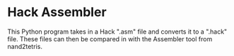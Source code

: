 # Hack Assembler
This Python program takes in a Hack ".asm" file and converts it to a ".hack" file. These files can then be compared in with the Assembler tool from nand2tetris.
